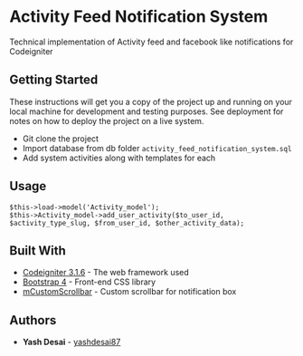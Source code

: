 # Activity Feed Notification System

Technical implementation of Activity feed and facebook like notifications for Codeigniter

## Getting Started

These instructions will get you a copy of the project up and running on your local machine for development and testing purposes. See deployment for notes on how to deploy the project on a live system.

* Git clone the project
* Import database from db folder `activity_feed_notification_system.sql`
* Add system activities along with templates for each

## Usage

```
$this->load->model('Activity_model');
$this->Activity_model->add_user_activity($to_user_id, $activity_type_slug, $from_user_id, $other_activity_data);
```

## Built With

* [Codeigniter 3.1.6](https://codeigniter.com/docs) - The web framework used
* [Bootstrap 4](http://getbootstrap.com/docs/4.0/getting-started/download/) - Front-end CSS library
* [mCustomScrollbar](http://manos.malihu.gr/jquery-custom-content-scroller/) - Custom scrollbar for notification box

## Authors

* **Yash Desai** - [yashdesai87](https://github.com/yashdesai87)